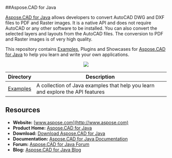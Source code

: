 ##Aspose.CAD for Java

[Aspose.CAD for Java](http://www.aspose.com/products/cad/java) allows developers to convert AutoCAD DWG and DXF files to PDF and Raster images. It is a native API and does not require AutoCAD or any other software to be installed. You can also convert the selected layers and layouts from the AutoCAD files. The conversion to PDF and Raster images is of very high quality.

This repository contains [Examples](Examples), Plugins and Showcases for [Aspose.CAD for Java](http://www.aspose.com/products/cad/java) to help you learn and write your own applications.

<p align="center">

  <a title="Download complete Aspose.CAD for Java source code" href="https://github.com/aspose-cad/Aspose.CAD-for-Java/archive/master.zip">
	<img src="http://i.imgur.com/hwNhrGZ.png" />
  </a>
</p>

Directory | Description
--------- | -----------
[Examples](Examples)  | A collection of Java examples that help you learn and explore the API features

## Resources

+ **Website:** [www.aspose.com](http://www.aspose.com)
+ **Product Home:** [Aspose.CAD for Java](http://www.aspose.com/products/cad/java)
+ **Download:** [Download Aspose.CAD for Java](http://www.aspose.com/downloads/cad/java)
+ **Documentation:** [Aspose.CAD for Java Documentation](https://docs.aspose.com/display/cadjava/Home)
+ **Forum:** [Aspose.CAD for Java Forum](http://www.aspose.com/community/forums/aspose.cad-product-family/540/showforum.aspx)
+ **Blog:** [Aspose.CAD for Java Blog](https://blog.aspose.com/category/aspose-products/aspose.cad-product-family/)
